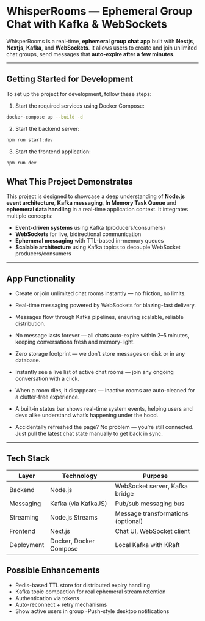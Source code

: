# WhisperRooms — Ephemeral Group Chat with Kafka & WebSockets

WhisperRooms is a real-time, **ephemeral group chat app** built with **Nestjs**, **Nextjs**, **Kafka**, and **WebSockets**. It allows users to create and join unlimited chat groups, send messages that **auto-expire after a few minutes**.

---

## Getting Started for Development

To set up the project for development, follow these steps:

1. Start the required services using Docker Compose:
  ```bash
  docker-compose up --build -d
  ```

2. Start the backend server:
  ```bash
  npm run start:dev
  ```

3. Start the frontend application:
  ```bash
  npm run dev
  ```

## What This Project Demonstrates

This project is designed to showcase a deep understanding of **Node.js event architecture**, **Kafka messaging**, **In Memory Task Queue** and **ephemeral data handling** in a real-time application context. It integrates multiple concepts:

- **Event-driven systems** using Kafka (producers/consumers)
- **WebSockets** for live, bidirectional communication
- **Ephemeral messaging** with TTL-based in-memory queues
- **Scalable architecture** using Kafka topics to decouple WebSocket producers/consumers
---

## App Functionality

- Create or join unlimited chat rooms instantly — no friction, no limits.

- Real-time messaging powered by WebSockets for blazing-fast delivery.

- Messages flow through Kafka pipelines, ensuring scalable, reliable distribution.

- No message lasts forever — all chats auto-expire within 2–5 minutes, keeping conversations fresh and memory-light.

- Zero storage footprint — we don’t store messages on disk or in any database.

- Instantly see a live list of active chat rooms — join any ongoing conversation with a click.

- When a room dies, it disappears — inactive rooms are auto-cleaned for a clutter-free experience.

- A built-in status bar shows real-time system events, helping users and devs alike understand what’s happening under the hood.

- Accidentally refreshed the page? No problem — you’re still connected. Just pull the latest chat state manually to get back in sync.
---

## Tech Stack

| Layer      | Technology             | Purpose                            |
| ---------- | ---------------------- | ---------------------------------- |
| Backend    | Node.js                | WebSocket server, Kafka bridge     |
| Messaging  | Kafka (via KafkaJS)    | Pub/sub messaging bus              |
| Streaming  | Node.js Streams        | Message transformations (optional) |
| Frontend   | Next.js                | Chat UI, WebSocket client          |
| Deployment | Docker, Docker Compose | Local Kafka with KRaft             |

## Possible Enhancements

- Redis-based TTL store for distributed expiry handling
- Kafka topic compaction for real ephemeral stream retention
- Authentication via tokens
- Auto-reconnect + retry mechanisms
- Show active users in group
  -Push-style desktop notifications

